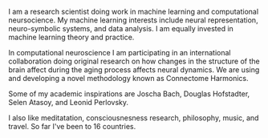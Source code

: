 I am a research scientist doing work in machine learning and computational neursocience. My machine learning interests include neural representation, neuro-symbolic systems, and data analysis. I am equally invested in machine learning theory and practice.

In computational neuroscience I am participating in an international collaboration doing original research on how changes in the structure of the brain affect during the aging process affects neural dynamics. We are using and developing a novel methodology known as Connectome Harmonics.

Some of my academic inspirations are Joscha Bach, Douglas Hofstadter, Selen Atasoy, and Leonid Perlovsky.

I also like meditatation, consciousnesness research, philosophy, music, and travel. So far I've been to 16 countries.
